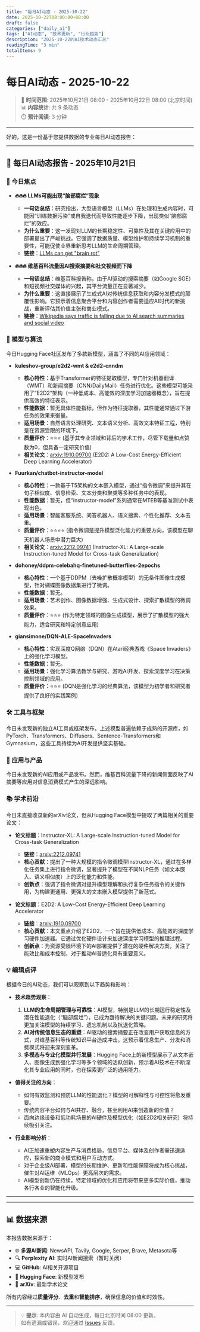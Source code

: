```yaml
---
title: "每日AI动态 - 2025-10-22"
date: 2025-10-22T08:00:00+08:00
draft: false
categories: ["daily_ai"]
tags: ["AI动态", "技术更新", "行业趋势"]
description: "2025-10-22的AI技术动态汇总"
readingTime: "3 min"
totalItems: 9
---
```


# 每日AI动态 - 2025-10-22

> 📅 **时间范围**: 2025年10月21日 08:00 - 2025年10月22日 08:00 (北京时间)  
> 📊 **内容统计**: 共 9 条动态  
> ⏱️ **预计阅读**: 3 分钟

---

好的，这是一份基于您提供数据的专业每日AI动态报告：

---

## 📅 每日AI动态报告 - 2025年10月21日

### 📰 今日焦点

*   **🔥🔥🔥 LLMs可能出现“脑部腐烂”现象**
    *   **一句话总结**：研究指出，大型语言模型（LLMs）在处理和生成内容时，可能因“训练数据污染”或自我迭代而导致性能逐步下降，出现类似“脑部腐烂”的效应。
    *   **为什么重要**：这一发现对LLM的长期稳定性、可靠性及其在关键应用中的部署提出了严峻挑战。它强调了数据质量、模型维护和持续学习机制的重要性，可能促使业界重新思考LLM的生命周期管理。
    *   **链接**：[LLMs can get "brain rot"](https://llm-brain-rot.github.io/)

*   **🔥🔥🔥 维基百科流量因AI搜索摘要和社交视频而下降**
    *   **一句话总结**：维基百科报告称，由于AI驱动的搜索摘要（如Google SGE）和短视频社交媒体的兴起，其平台流量正在显著减少。
    *   **为什么重要**：这直接展示了生成式AI对传统信息获取和内容分发模式的颠覆性影响。它预示着信息聚合平台和内容创作者需要适应AI时代的新挑战，重新评估其价值主张和商业模式。
    *   **链接**：[Wikipedia says traffic is falling due to AI search summaries and social video](https://techcrunch.com/2025/10/18/wikipedia-says-traffic-is-falling-due-to-ai-search-summaries-and-social-video/)

### 🧠 模型与算法

今日Hugging Face社区发布了多款新模型，涵盖了不同的AI应用领域：

*   **kuleshov-group/e2d2-wmt & e2d2-cnndm**
    *   **核心特性**：基于Transformer的特征提取模型，专门针对机器翻译（WMT）和新闻摘要（CNN/DailyMail）任务进行优化。这些模型可能采用了“E2D2”架构（一种低成本、高能效的深度学习加速器概念），旨在提供高效的特征表示。
    *   **性能数据**：暂无具体性能指标，但作为特征提取器，其性能通常通过下游任务的效果来衡量。
    *   **适用场景**：自然语言处理研究、文本语义分析、高效文本特征工程，特别是在资源受限的环境下。
    *   **质量评价**：⭐⭐⭐ (基于其专业领域和背后的学术工作，尽管下载量和点赞数为0，但具备一定研究价值)
    *   **相关论文**：[arxiv:1910.09700](https://arxiv.org/abs/1910.09700) (E2D2: A Low-Cost Energy-Efficient Deep Learning Accelerator)

*   **Fuurkan/chatbot-instructor-model**
    *   **核心特性**：一款基于T5架构的文本嵌入模型，通过“指令微调”来提升其在句子相似度、信息检索、文本分类和聚类等多种任务中的表现。
    *   **性能数据**：暂无，但“instructor-model”系列通常在MTEB等基准测试中表现出色。
    *   **适用场景**：智能客服系统、问答机器人、语义搜索、个性化推荐、文本去重。
    *   **质量评价**：⭐⭐⭐⭐ (指令微调是提升模型泛化能力的重要方向，该模型在聊天机器人场景中潜力巨大)
    *   **相关论文**：[arxiv:2212.09741](https://arxiv.org/abs/2212.09741) (Instructor-XL: A Large-scale Instruction-tuned Model for Cross-task Generalization)

*   **dohoney/ddpm-celebahq-finetuned-butterflies-2epochs**
    *   **核心特性**：一个基于DDPM（去噪扩散概率模型）的无条件图像生成模型，针对蝴蝶图像数据集进行了微调。
    *   **性能数据**：暂无。
    *   **适用场景**：艺术创作、图像数据增强、生成式设计、探索扩散模型的微调效果。
    *   **质量评价**：⭐⭐⭐ (作为特定领域的图像生成模型，展示了扩散模型的强大能力，适合研究和特定创意应用)

*   **giansimone/DQN-ALE-SpaceInvaders**
    *   **核心特性**：实现深度Q网络（DQN）在Atari经典游戏《Space Invaders》上的强化学习模型。
    *   **性能数据**：暂无。
    *   **适用场景**：强化学习算法教学与研究、游戏AI开发、探索深度学习在决策控制领域的应用。
    *   **质量评价**：⭐⭐⭐ (DQN是强化学习的经典算法，该模型为初学者和研究者提供了良好的实践案例)

### 🛠️ 工具与框架

今日未发现新的独立AI工具或框架发布。上述模型普遍依赖于成熟的开源库，如PyTorch、Transformers、Diffusers、Sentence-Transformers和Gymnasium，这些工具持续为AI开发提供坚实基础。

### 📱 应用与产品

今日未发现新的AI应用或产品发布。然而，维基百科流量下降的新闻侧面反映了AI摘要等应用对信息消费模式产生的深远影响。

### 📚 学术前沿

今日未直接收录新的arXiv论文，但从Hugging Face模型中提取了两篇相关的重要论文：

*   **论文标题**：Instructor-XL: A Large-scale Instruction-tuned Model for Cross-task Generalization
    *   **链接**：[arxiv:2212.09741](https://arxiv.org/abs/2212.09741)
    *   **核心贡献**：提出了一种大规模的指令微调模型Instructor-XL，通过在多样化任务集上进行指令微调，显著提升了模型在不同NLP任务（如文本嵌入、语义相似度）上的泛化能力和性能。
    *   **创新点**：强调了指令微调对提升模型理解和执行复杂任务指令的关键作用，为构建更通用、更强大的文本嵌入模型提供了新范式。

*   **论文标题**：E2D2: A Low-Cost Energy-Efficient Deep Learning Accelerator
    *   **链接**：[arxiv:1910.09700](https://arxiv.org/abs/1910.09700)
    *   **核心贡献**：本文重点介绍了E2D2，一个旨在提供低成本、高能效的深度学习硬件加速器。它通过优化硬件设计来加速深度学习模型的推理过程。
    *   **创新点**：为资源受限环境下的AI部署提供了潜在的硬件解决方案，关注了能效比和成本控制，对于推动AI普适化具有重要意义。

### 💡 编辑点评

根据今日的AI动态，我们可以观察到以下趋势和影响：

*   **技术趋势观察**：
    1.  **LLM的生命周期管理与可靠性**：AI模型，特别是LLM的长期运行稳定性及潜在性能退化（“脑部腐烂”），已成为亟待解决的关键问题。未来的研究将更加关注模型的持续学习、遗忘机制以及抗退化策略。
    2.  **AI对传统信息生态的重塑**：AI驱动的搜索摘要正在改变用户获取信息的方式，对维基百科等传统知识平台造成冲击。这预示着信息生产、分发和消费模式将迎来深刻变革。
    3.  **多模态与专业化模型并行发展**：Hugging Face上的新模型展示了从文本嵌入、图像生成到强化学习等多个领域的活跃创新，预示着AI技术在不断深化其专业应用的同时，也在探索更广泛的通用能力。

*   **值得关注的方向**：
    *   如何有效监测和预防LLM的性能退化？模型的可解释性与可控性将愈发重要。
    *   传统内容平台如何与AI共存、融合，甚至利用AI来创造新的价值？
    *   面向边缘设备和低功耗场景的AI硬件及模型优化（如E2D2相关研究）将持续吸引关注。

*   **行业影响分析**：
    *   AI正加速重塑内容生产与消费格局，信息平台、媒体及创作者需迅速适应，探索新的商业模式和用户互动方式。
    *   对于企业级AI部署，模型的长期维护、更新和性能保障将成为核心挑战，催生对AI运维（MLOps）更高层次的需求。
    *   AI模型创新仍在持续，特定领域的优化和应用将带来更多实际价值，推动各行各业的智能化升级。

---

---

## 📊 数据来源

本报告数据来源于：
- 🌐 **多源AI新闻**: NewsAPI, Tavily, Google, Serper, Brave, Metasota等
- 🔍 **Perplexity AI**: 实时AI新闻搜索（暂时关闭）
- 💻 **GitHub**: AI相关开源项目
- 🤗 **Hugging Face**: 新模型发布
- 📄 **arXiv**: 最新学术论文

所有内容经过**质量评分**、**去重**和**智能排序**，确保信息的价值和时效性。

---

> 💡 **提示**: 本内容由 AI 自动生成，每日北京时间 08:00 更新。  
> 如有遗漏或错误，欢迎通过 [Issues](https://github.com/hobbytp/hobbytp.github.io/issues) 反馈。
